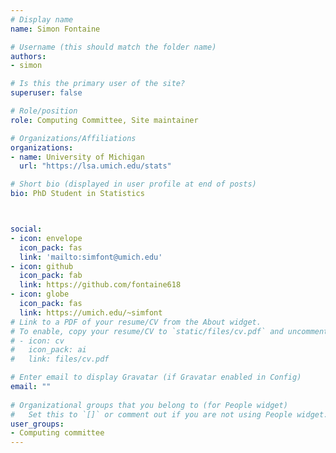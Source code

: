 ```yaml
---
# Display name
name: Simon Fontaine

# Username (this should match the folder name)
authors:
- simon

# Is this the primary user of the site?
superuser: false

# Role/position
role: Computing Committee, Site maintainer

# Organizations/Affiliations
organizations:
- name: University of Michigan
  url: "https://lsa.umich.edu/stats"

# Short bio (displayed in user profile at end of posts)
bio: PhD Student in Statistics



social:
- icon: envelope
  icon_pack: fas
  link: 'mailto:simfont@umich.edu'
- icon: github
  icon_pack: fab
  link: https://github.com/fontaine618
- icon: globe
  icon_pack: fas
  link: https://umich.edu/~simfont
# Link to a PDF of your resume/CV from the About widget.
# To enable, copy your resume/CV to `static/files/cv.pdf` and uncomment the lines below.  
# - icon: cv
#   icon_pack: ai
#   link: files/cv.pdf

# Enter email to display Gravatar (if Gravatar enabled in Config)
email: ""
  
# Organizational groups that you belong to (for People widget)
#   Set this to `[]` or comment out if you are not using People widget.  
user_groups:
- Computing committee
---
```


